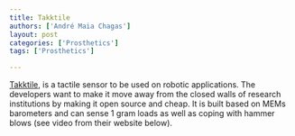 ```yaml
---
title: Takktile
authors: ['André Maia Chagas']
layout: post
categories: ['Prosthetics']
tags: ['Prosthetics']

---
```

[Takktile](http://www.takktile.com/), is a tactile sensor to be used on robotic applications. The developers want to make it move away from the closed walls of research institutions by making it open source and cheap. It is built based on MEMs barometers and can sense 1 gram loads as well as coping with hammer blows (see video from their website below).

<span class="embed-youtube" style="text-align:center; display: block;"></span>
